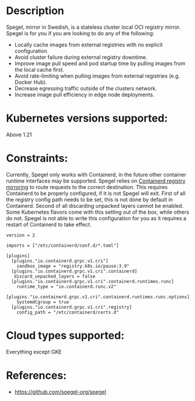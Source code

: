 # Description
Spegel, mirror in Swedish, is a stateless cluster local OCI registry mirror.
Spegel is for you if you are looking to do any of the following:
* Locally cache images from external registries with no explicit configuration.
* Avoid cluster failure during external registry downtime.
* Improve image pull speed and pod startup time by pulling images from the local cache first.
* Avoid rate-limiting when pulling images from external registries (e.g. Docker Hub).
* Decrease egressing traffic outside of the clusters network.
* Increase image pull efficiency in edge node deployments.

# Kubernetes versions supported:
Above 1.21

# Constraints:
Currently, Spegel only works with Containerd, in the future other container runtime interfaces may be supported. Spegel relies on [Containerd registry mirroring](https://github.com/containerd/containerd/blob/main/docs/hosts.md#cri) to route requests to the correct destination. This requires Containerd to be properly configured, if it is not Spegel will exit. First of all the registry config path needs to be set, this is not done by default in Containerd. Second of all discarding unpacked layers cannot be enabled. Some Kubernetes flavors come with this setting out of the box, while others do not. Spegel is not able to write this configuration for you as it requires a restart of Containerd to take effect.

```
version = 2

imports = ["/etc/containerd/conf.d/*.toml"]

[plugins]
  [plugins."io.containerd.grpc.v1.cri"]
    sandbox_image = "registry.k8s.io/pause:3.9"
  [plugins."io.containerd.grpc.v1.cri".containerd]
   discard_unpacked_layers = false
  [plugins."io.containerd.grpc.v1.cri".containerd.runtimes.runc]
    runtime_type = "io.containerd.runc.v2"
  [plugins."io.containerd.grpc.v1.cri".containerd.runtimes.runc.options]
    SystemdCgroup = true
  [plugins."io.containerd.grpc.v1.cri".registry]
    config_path = "/etc/containerd/certs.d"
```

# Cloud types supported:
Everything except GKE

# References:
  - https://github.com/spegel-org/spegel
